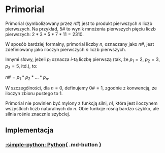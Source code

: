 # Primorial

Primorial (symbolizowany przez $n\#$) jest to produkt pierwszych $n$ liczb pierwszych. Na przykład, $5\#$ to wynik mnożenia pierwszych pięciu liczb pierwszych: $2 * 3 * 5 * 7 * 11 = 2310$.

W sposób bardziej formalny, primorial liczby $n$, oznaczany jako $n\#$, jest zdefiniowany jako iloczyn pierwszych $n$ liczb pierwszych. 

Innymi słowy, jeżeli $p_i$ oznacza $i$-tą liczbę pierwszą (tak, że $p_1 = 2$, $p_2 = 3$, $p_3 = 5$, itd.), to:

$n\# = p_1 * p_2 * ... * p_n$.

W szczególności, dla $n = 0$, definujemy $0\# = 1$, zgodnie z konwencją, że iloczyn zbioru pustego to $1$.

Primorial nie powinien być mylony z funkcją silni, $n!$, która jest iloczynem wszystkich liczb naturalnych do $n$. Obie funkcje rosną bardzo szybko, ale silnia rośnie znacznie szybciej.

## Implementacja

### [:simple-python: Python](../../programming/python/algorithms/integers/primorial.md){ .md-button }
